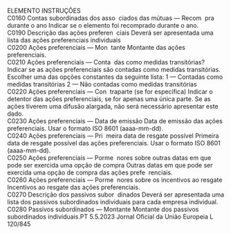  
ELEMENTO  INSTRUÇÕES  
C0160  Contas subordinadas dos asso ­
ciados das mútuas — Recom ­
pra durante o ano  Indicar se o elemento foi recomprado durante o ano.  
C0190  Descrição das ações preferen ­
ciais  Deverá ser apresentada uma lista das ações preferenciais individuais  
C0200  Ações preferenciais — Mon ­
tante  Montante das ações preferenciais.  
C0210  Ações preferenciais — Conta ­
das como medidas transitórias?  Indicar se as ações preferenciais são contadas como medidas transitórias. 
Escolher uma das opções constantes da seguinte lista: 
1 — Contadas como medidas transitórias 
2 — Não contadas como medidas transitórias  
C0220  Ações preferenciais — Con ­
traparte (se for específica)  Indicar o detentor das ações preferenciais, se for apenas uma única parte. Se as 
ações tiverem uma difusão alargada, não será necessário apresentar este dado.  
C0230  Ações preferenciais — Data de 
emissão  Data de emissão das ações preferenciais. Usar o formato ISO 8601 (aaaa-mm-dd).  
C0240  Ações preferenciais — Pri ­
meira data de resgate possível  Primeira data de resgate possível das ações preferenciais. Usar o formato ISO 
8601 (aaaa-mm-dd).  
C0250  Ações preferenciais — Porme ­
nores sobre outras datas em 
que pode ser exercida uma 
opção de compra  Outras datas em que pode ser exercida uma opção de compra das ações prefe ­
renciais.  
C0260  Ações preferenciais — Porme ­
nores sobre os incentivos ao 
resgate  Incentivos ao resgate das ações preferenciais.  
C0270  Descrição dos passivos subor ­
dinados  Deverá ser apresentada uma lista dos passivos subordinados individuais para cada 
empresa individual.  
C0280  Passivos subordinados — 
Montante  Montante dos passivos subordinados individuais.PT  5.5.2023 Jornal Oficial da União Europeia L 120/845